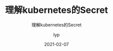 ---
layout:     post 
title:      "理解kubernetes的Secret"
subtitle:   "理解kubernetes的Secret"
description: " "
date:       2021-02-07
author:     "lyp"
image: "https://res.cloudinary.com/lyp/image/upload/v1612709780/hugo/blog.github.io/pexels-matt-hardy-2568001.jpg"
published: false
tags:
    - kubernetes
    - CloudNative
    - Secret
    - 玩转Kubernetes
categories: 
    - kubernetes
---